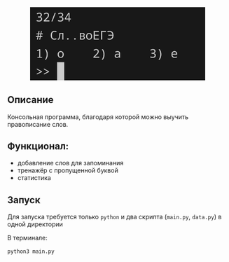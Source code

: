 <div align="center">
  <img src="src/3.png" width="400">
</div>

## Описание

Консольная программа, благодаря которой можно выучить правописание слов.

## Функционал:
 - добавление слов для запоминания
 - тренажёр с пропущенной буквой
 - статистика

## Запуск

Для запуска требуется только `python` и два скрипта (`main.py`, `data.py`) в одной директории

В терминале:

```shell
python3 main.py
```

